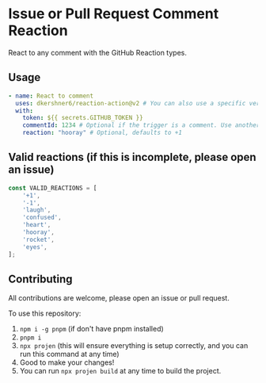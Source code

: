 # Issue or Pull Request Comment Reaction

React to any comment with the GitHub Reaction types.

## Usage

```yaml
- name: React to comment
  uses: dkershner6/reaction-action@v2 # You can also use a specific version, e.g. v2.0.0
  with:
    token: ${{ secrets.GITHUB_TOKEN }}
    commentId: 1234 # Optional if the trigger is a comment. Use another action to find this otherwise.
    reaction: "hooray" # Optional, defaults to +1
```

## Valid reactions (if this is incomplete, please open an issue)

```typescript
const VALID_REACTIONS = [
    '+1',
    '-1',
    'laugh',
    'confused',
    'heart',
    'hooray',
    'rocket',
    'eyes',
];
```

## Contributing

All contributions are welcome, please open an issue or pull request.

To use this repository:
1. `npm i -g pnpm` (if don't have pnpm installed)
2. `pnpm i`
3. `npx projen` (this will ensure everything is setup correctly, and you can run this command at any time)
4. Good to make your changes!
5. You can run `npx projen build` at any time to build the project.